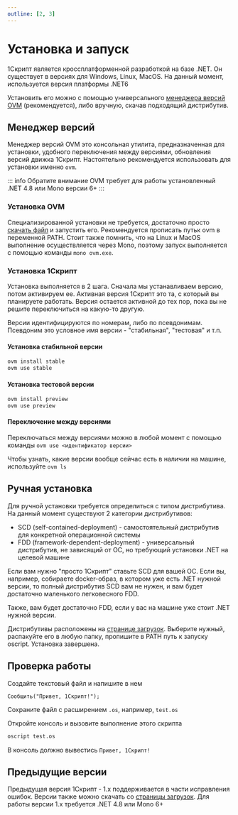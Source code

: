 ```yaml
---
outline: [2, 3]
---
```


# Установка и запуск

1Скрипт является кроссплатформенной разработкой на базе .NET. Он существует в версиях для Windows, Linux, MacOS. На данный момент, используется версия платформы .NET6

Установить его можно с помощью универсального [менеджера версий OVM](link-to-ovm) (рекомендуется), либо вручную, скачав подходящий дистрибутив.

## Менеджер версий

Менеджер версий OVM это консольная утилита, предназначенная для установки, удобного переключения между версиями, обновления версий движка 1Скрипт. Настоятельно рекомендуется использовать для установки именно `ovm`.

::: info Обратите внимание
OVM требует для работы установленный .NET 4.8 или Mono версии 6+
:::

### Установка OVM

Специализированной установки не требуется, достаточно просто [скачать файл](link-to-ovm) и запустить его. Рекомендуется прописать путьк ovm в переменной PATH.
Стоит также помнить, что на Linux и MacOS выполнение осуществляется через Mono, поэтому запуск выполняется с помощью команды `mono ovm.exe`.

### Установка 1Скрипт

Установка выполняется в 2 шага. Сначала мы устанавливаем версию, потом активируем ее. Активная версия 1Скрипт это та, с который вы планируете работать. Версия остается активной до тех пор, пока вы не решите переключиться на какую-то другую.

Версии идентифицируются по номерам, либо по псевдонимам. Псевдоним это условное имя версии - "стабильная", "тестовая" и т.п.

#### Установка стабильной версии

```cmd
ovm install stable
ovm use stable
```

#### Установка тестовой версии

```cmd
ovm install preview
ovm use preview
```

#### Переключение между версиями

Переключаться между версиями можно в любой момент с помощью команды `ovm use <идентификатор версии>`

Чтобы узнать, какие версии вообще сейчас есть в наличии на машине, используйте `ovm ls`

## Ручная установка

Для ручной установки требуется определиться с типом дистрибутива. На данный момент существуют 2 категории дистрибутивов:

* SCD (self-contained-deployment) - самостоятельный дистрибутив для конкретной операционной системы
* FDD (framework-dependent-deployment) - универсальный дистрибутив, не зависящий от ОС, но требующий установки .NET на целевой машине

Если вам нужно "просто 1Скрипт" ставьте SCD для вашей ОС. Если вы, например, собираете docker-образ, в котором уже есть .NET нужной версии, то полный дистрибутив SCD вам не нужен, и вам будет достаточно маленького легковесного FDD.

Также, вам будет достаточно FDD, если у вас на машине уже стоит .NET нужной версии.

Дистрибутивы расположены на [странице загрузок](/downloads/). Выберите нужный, распакуйте его в любую папку, пропишите в PATH путь к запуску oscript. Установка завершена.

## Проверка работы

Создайте текстовый файл и напишите в нем

```bsl
Сообщить("Привет, 1Скрипт!");
```

Сохраните файл с расширением `.os`, например, `test.os`

Откройте консоль и вызовите выполнение этого скрипта

```cmd
oscript test.os
```

В консоль должно вывестись `Привет, 1Скрипт!`

## Предыдущие версии

Предыдущая версия 1Скрипт - 1.x поддерживается в части исправления ошибок. Версии также можно скачать со [страницы загрузок](/downloads/). Для работы версии 1.x требуется .NET 4.8 или Mono 6+